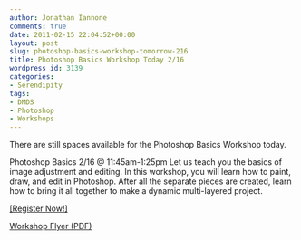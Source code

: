 ```yaml
---
author: Jonathan Iannone
comments: true
date: 2011-02-15 22:04:52+00:00
layout: post
slug: photoshop-basics-workshop-tomorrow-216
title: Photoshop Basics Workshop Today 2/16
wordpress_id: 3139
categories:
- Serendipity
tags:
- DMDS
- Photoshop
- Workshops
---
```


There are still spaces available for the Photoshop Basics Workshop today.

Photoshop Basics
2/16 @ 11:45am-1:25pm
Let us teach you the basics of image adjustment and editing. In this workshop, you will learn how to paint, draw, and edit in Photoshop. After all the separate pieces are created, learn how to bring it all together to make a dynamic multi-layered project.

[[Register Now!]](http://www.lib.neu.edu/about_us/digital_media/digital_media_workshop/digital_media/)

[Workshop Flyer (PDF)](http://www.lib.neu.edu/about_us/digital_media/digital_media_workshop/documents/SPRINGworkshopflyer.pdf)
